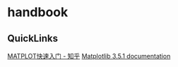 # handbook


## QuickLinks

[MATPLOT快速入门 - 知乎](https://zhuanlan.zhihu.com/p/99432227)
[Matplotlib 3.5.1 documentation](https://matplotlib.org/stable/gallery/index.html)